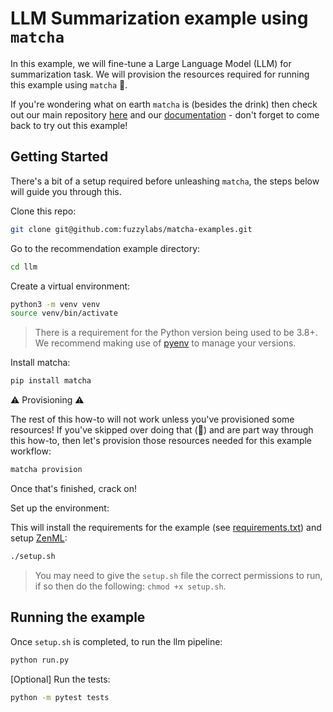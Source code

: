 # LLM Summarization example using `matcha`

In this example, we will fine-tune a Large Language Model (LLM) for summarization task. We will provision the resources required for running this example using `matcha` 🍵.

If you're wondering what on earth `matcha` is (besides the drink) then check out our main repository [here](https://github.com/fuzzylabs/matcha) and our [documentation](LINK) - don't forget to come back to try out this example!

## Getting Started

There's a bit of a setup required before unleashing `matcha`, the steps below will guide you through this.

Clone this repo:

```bash
git clone git@github.com:fuzzylabs/matcha-examples.git
```

Go to the recommendation example directory:

```bash
cd llm
```

Create a virtual environment:

```bash
python3 -m venv venv 
source venv/bin/activate
```

> There is a requirement for the Python version being used to be 3.8+. We recommend making use of [pyenv](https://github.com/pyenv/pyenv) to manage your versions.

Install matcha:

```bash
pip install matcha
```

:warning: Provisioning :warning:

The rest of this how-to will not work unless you've provisioned some resources! If you've skipped over doing that (👀) and are part way through this how-to, then let's provision those resources needed for this example workflow:

```bash
matcha provision
```

Once that's finished, crack on!

Set up the environment:

This will install the requirements for the example (see [requirements.txt](requirements.txt)) and setup [ZenML](https://docs.zenml.io/getting-started/introduction):

```bash
./setup.sh
```

> You may need to give the `setup.sh` file the correct permissions to run, if so then do the following: `chmod +x setup.sh`.

## Running the example
Once `setup.sh` is completed, to run the llm pipeline:
```bash
python run.py
```

[Optional] Run the tests:

```bash
python -m pytest tests
```